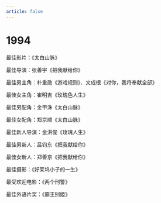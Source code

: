 ```yaml
---
article: false
---
```


# 1994

最佳影片：《太白山脉》

最佳导演：张善宇《把我献给你》

最佳男主角：朴重勋《游戏规则》、文成根《对你，我将奉献全部》

最佳女主角：崔明吉《玫瑰色人生》

最佳男配角：金甲洙《太白山脉》

最佳女配角：郑京顺《太白山脉》

最佳新人导演：金洪俊《玫瑰人生》

最佳男新人：吕钧东《把我献给你》

最佳女新人：郑善京《把我献给你》

最佳摄影：《好莱坞小子的一生》

最受欢迎电影：《两个刑警》

最佳外语片奖：《霸王别姬》